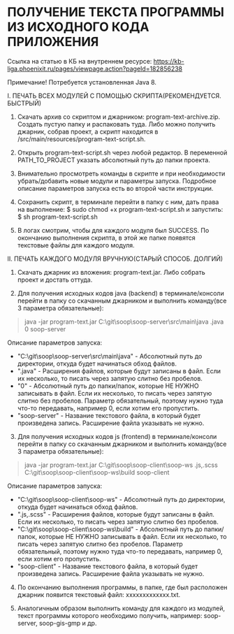 # ПОЛУЧЕНИЕ ТЕКСТА ПРОГРАММЫ ИЗ ИСХОДНОГО КОДА ПРИЛОЖЕНИЯ

Ссылка на статью в КБ на внутреннем ресурсе: https://kb-liga.phoenixit.ru/pages/viewpage.action?pageId=182856238

Примечание! Потребуется установленная Java 8.


I. ПЕЧАТЬ ВСЕХ МОДУЛЕЙ С ПОМОЩЬЮ СКРИПТА(РЕКОМЕНДУЕТСЯ. БЫСТРЫЙ)
1. Скачать архив со скриптом и джарником: program-text-archive.zip. Создать пустую папку и распаковать туда. Либо можно получить джарник, собрав проект, а скрипт находится в /src/main/resources/program-text-script.sh. 

2. Открыть program-text-script.sh через любой редактор. В переменной PATH_TO_PROJECT указать абсолютный путь до папки проекта.

3. Внимательно просмотреть команды в скрипте и при необходимости убрать/добавить новые модули и параметры запуска. Подробное описание параметров запуска есть во второй части инструкции.

4. Сохранить скрипт, в терминале перейти в папку с ним, дать права на выполнение:
$ sudo chmod +x program-text-script.sh
   и запустить:
$ sh program-text-script.sh

5. В логах смотрим, чтобы для каждого модуля был SUCCESS. По окончанию выполнения скрипта, в этой же папке появятся текстовые файлы для каждого модуля.

II. ПЕЧАТЬ КАЖДОГО МОДУЛЯ ВРУЧНУЮ(СТАРЫЙ СПОСОБ. ДОЛГИЙ)
1. Скачать джарник из вложения: program-text.jar. Либо собрать проект и достать оттуда.

2. Для получения исходных кодов java (backend) в терминале/консоли перейти в папку со скачанным джарником и выполнить команду(все 3 параметра обязательные):

> java -jar program-text.jar C:\git\soop\soop-server\src\main\java .java 0 soop-server

Описание параметров запуска:
- "C:\git\soop\soop-server\src\main\java" - Абсолютный путь до директории, откуда будет начинаться обход файлов.
- ".java" - Расширения файлов, которые будут записаны в файл. Если их несколько, то писать через запятую слитно без пробелов.
- "0" - Абсолютный путь до папки/папок, которые НЕ НУЖНО записывать в файл. Если их несколько, то писать через запятую слитно без пробелов. Параметр обязательный, поэтому нужно туда что-то передавать, например 0, если хотим его пропустить.
- "soop-server" - Название текстового файла, в который будет произведена запись. Расширение файла указывать не нужно.

3. Для получения исходных кодов js (frontend) в терминале/консоли перейти в папку со скачанным джарником и выполнить команду(все 3 параметра обязательные):

> java -jar program-text.jar C:\git\soop\soop-client\soop-ws .js,.scss C:\git\soop\soop-client\soop-ws\build soop-client

Описание параметров запуска:
- "C:\git\soop\soop-client\soop-ws" - Абсолютный путь до директории, откуда будет начинаться обход файлов.
- ".js,.scss" - Расширения файлов, которые будут записаны в файл. Если их несколько, то писать через запятую слитно без пробелов.
- "C:\git\soop\soop-client\soop-ws\build" - Абсолютный путь до папки/папок, которые НЕ НУЖНО записывать в файл. Если их несколько, то писать через запятую слитно без пробелов. Параметр обязательный, поэтому нужно туда что-то передавать, например 0, если хотим его пропустить.
- "soop-client" - Название текстового файла, в который будет произведена запись. Расширение файла указывать не нужно.

4. По окончанию выполнения программы, в папке, где был расположен джарник появится текстовый файл: xxxxxxxxxxxxx.txt.

5. Аналогичным образом выполнить команду для каждого из модулей, текст программы которого необходимо получить, например: soop-server, soop-gis-gmp и др.
